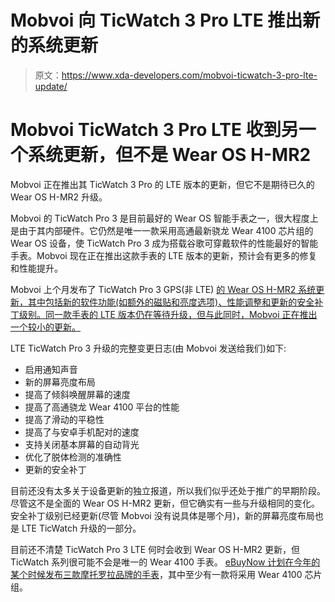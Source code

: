 # Mobvoi 向 TicWatch 3 Pro LTE 推出新的系统更新

> 原文：<https://www.xda-developers.com/mobvoi-ticwatch-3-pro-lte-update/>

# Mobvoi TicWatch 3 Pro LTE 收到另一个系统更新，但不是 Wear OS H-MR2

Mobvoi 正在推出其 TicWatch 3 Pro 的 LTE 版本的更新，但它不是期待已久的 Wear OS H-MR2 升级。

Mobvoi 的 TicWatch Pro 3 是目前最好的 Wear OS 智能手表之一，很大程度上是由于其内部硬件。它仍然是唯一一款采用高通最新骁龙 Wear 4100 芯片组的 Wear OS 设备，使 TicWatch Pro 3 成为搭载谷歌可穿戴软件的性能最好的智能手表。Mobvoi 现在正在推出这款手表的 LTE 版本的更新，预计会有更多的修复和性能提升。

Mobvoi 上个月发布了 TicWatch Pro 3 GPS(非 LTE) [的 Wear OS H-MR2 系统更新，其中包括新的软件功能(如额外的磁贴和亮度选项)、性能调整和更新的安全补丁级别。同一款手表的 LTE 版本仍在等待升级，但与此同时，Mobvoi 正在推出一个较小的更新。](https://www.xda-developers.com/ticwatch-pro-3-wear-os-h-mr2-update/)

LTE TicWatch Pro 3 升级的完整变更日志(由 Mobvoi 发送给我们)如下:

*   启用通知声音
*   新的屏幕亮度布局
*   提高了倾斜唤醒屏幕的速度
*   提高了高通骁龙 Wear 4100 平台的性能
*   提高了滑动的平稳性
*   提高了与安卓手机配对的速度
*   支持关闭基本屏幕的自动背光
*   优化了脱体检测的准确性
*   更新的安全补丁

目前还没有太多关于设备更新的独立报道，所以我们似乎还处于推广的早期阶段。尽管这不是全面的 Wear OS H-MR2 更新，但它确实有一些与升级相同的变化。安全补丁级别已经更新(尽管 Mobvoi 没有说具体是哪个月)，新的屏幕亮度布局也是 LTE TicWatch 升级的一部分。

目前还不清楚 TicWatch Pro 3 LTE 何时会收到 Wear OS H-MR2 更新，但 TicWatch 系列很可能不会是唯一的 Wear 4100 手表。 [eBuyNow 计划在今年的某个时候发布三款摩托罗拉品牌的手表](https://www.xda-developers.com/new-moto-branded-smartwatches-are-coming-but-theyre-not-what-you-may-think/)，其中至少有一款将采用 Wear 4100 芯片组。